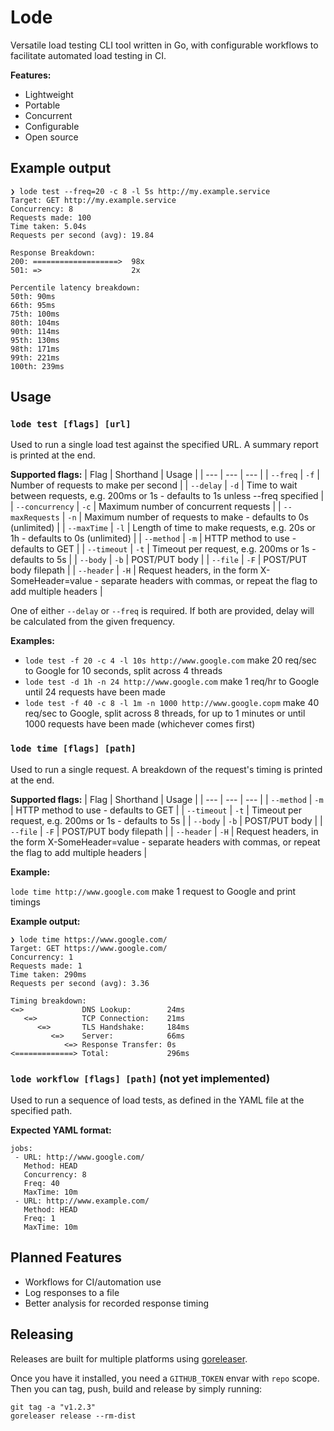 # Lode

Versatile load testing CLI tool written in Go, with configurable workflows to facilitate automated load testing in CI. 

**Features:**
- Lightweight
- Portable
- Concurrent
- Configurable
- Open source

## Example output
```
❯ lode test --freq=20 -c 8 -l 5s http://my.example.service
Target: GET http://my.example.service
Concurrency: 8
Requests made: 100
Time taken: 5.04s
Requests per second (avg): 19.84

Response Breakdown:
200: ===================>  98x
501: =>                    2x

Percentile latency breakdown:
50th: 90ms
66th: 95ms
75th: 100ms
80th: 104ms
90th: 114ms
95th: 130ms
98th: 171ms
99th: 221ms
100th: 239ms
```

## Usage
### `lode test [flags] [url]`
Used to run a single load test against the specified URL.
A summary report is printed at the end.

**Supported flags:**
| Flag | Shorthand | Usage |
| --- | --- | --- |
| `--freq` | `-f` | Number of requests to make per second |
| `--delay` | `-d` | Time to wait between requests, e.g. 200ms or 1s - defaults to 1s unless --freq specified |
| `--concurrency` | `-c` | Maximum number of concurrent requests |
| `--maxRequests` | `-n` | Maximum number of requests to make - defaults to 0s (unlimited) |
| `--maxTime` | `-l` | Length of time to make requests, e.g. 20s or 1h - defaults to 0s (unlimited) |
| `--method` | `-m` | HTTP method to use - defaults to GET |
| `--timeout` | `-t` | Timeout per request, e.g. 200ms or 1s - defaults to 5s |
| `--body` | `-b` | POST/PUT body |
| `--file` | `-F` | POST/PUT body filepath |
| `--header` | `-H` | Request headers, in the form X-SomeHeader=value - separate headers with commas, or repeat the flag to add multiple headers |

One of either `--delay` or `--freq` is required. If both are provided, delay will be calculated from the given frequency.

**Examples:**
- `lode test -f 20 -c 4 -l 10s http://www.google.com` make 20 req/sec to Google for 10 seconds, split across 4 threads
- `lode test -d 1h -n 24 http://www.google.com` make 1 req/hr to Google until 24 requests have been made
- `lode test -f 40 -c 8 -l 1m -n 1000 http://www.google.copm` make 40 req/sec to Google, split across 8 threads, for up to 1 minutes or until 1000 requests have been made (whichever comes first) 

### `lode time [flags] [path]`
Used to run a single request.
A breakdown of the request's timing is printed at the end.

**Supported flags:**
| Flag | Shorthand | Usage |
| --- | --- | --- |
| `--method` | `-m` | HTTP method to use - defaults to GET |
| `--timeout` | `-t` | Timeout per request, e.g. 200ms or 1s - defaults to 5s |
| `--body` | `-b` | POST/PUT body |
| `--file` | `-F` | POST/PUT body filepath |
| `--header` | `-H` | Request headers, in the form X-SomeHeader=value - separate headers with commas, or repeat the flag to add multiple headers |

**Example:**

`lode time http://www.google.com` make 1 request to Google and print timings

**Example output:**
```
❯ lode time https://www.google.com/
Target: GET https://www.google.com/
Concurrency: 1
Requests made: 1
Time taken: 290ms
Requests per second (avg): 3.36

Timing breakdown:
<=>             DNS Lookup:        24ms
   <=>          TCP Connection:    21ms
      <=>       TLS Handshake:     184ms
         <=>    Server:            66ms
            <=> Response Transfer: 0s
<=============> Total:             296ms
```

### `lode workflow [flags] [path]` (not yet implemented)
Used to run a sequence of load tests, as defined in the YAML file at the specified path.

**Expected YAML format:**
```
jobs:
 - URL: http://www.google.com/
   Method: HEAD
   Concurrency: 8
   Freq: 40
   MaxTime: 10m
 - URL: http://www.example.com/
   Method: HEAD
   Freq: 1
   MaxTime: 10m
```

## Planned Features
- Workflows for CI/automation use
- Log responses to a file
- Better analysis for recorded response timing

## Releasing
Releases are built for multiple platforms using [goreleaser](https://github.com/goreleaser/goreleaser).

Once you have it installed, you need a `GITHUB_TOKEN` envar with `repo` scope. Then you can tag, push, build and release by simply running:
```
git tag -a "v1.2.3"
goreleaser release --rm-dist
```
